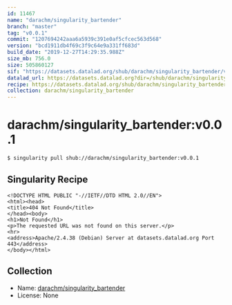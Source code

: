 ```yaml
---
id: 11467
name: "darachm/singularity_bartender"
branch: "master"
tag: "v0.0.1"
commit: "1207694242aaa6a5939c391e0af5cfcec563d568"
version: "bcd1911db4f69c3f9c64e9a331ff683d"
build_date: "2019-12-27T14:29:35.988Z"
size_mb: 756.0
size: 505860127
sif: "https://datasets.datalad.org/shub/darachm/singularity_bartender/v0.0.1/2019-12-27-12076942-bcd1911d/bcd1911db4f69c3f9c64e9a331ff683d.sif"
datalad_url: https://datasets.datalad.org?dir=/shub/darachm/singularity_bartender/v0.0.1/2019-12-27-12076942-bcd1911d/
recipe: https://datasets.datalad.org/shub/darachm/singularity_bartender/v0.0.1/2019-12-27-12076942-bcd1911d/Singularity
collection: darachm/singularity_bartender
---
```


# darachm/singularity_bartender:v0.0.1

```bash
$ singularity pull shub://darachm/singularity_bartender:v0.0.1
```

## Singularity Recipe

```singularity
<!DOCTYPE HTML PUBLIC "-//IETF//DTD HTML 2.0//EN">
<html><head>
<title>404 Not Found</title>
</head><body>
<h1>Not Found</h1>
<p>The requested URL was not found on this server.</p>
<hr>
<address>Apache/2.4.38 (Debian) Server at datasets.datalad.org Port 443</address>
</body></html>
```

## Collection

 - Name: [darachm/singularity_bartender](https://github.com/darachm/singularity_bartender)
 - License: None

